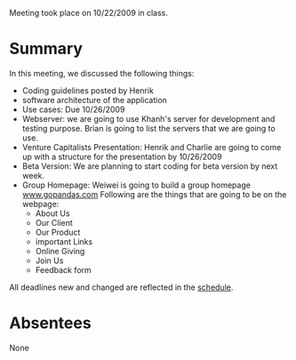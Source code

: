 Meeting took place on 10/22/2009 in class.

# Summary #

In this meeting, we discussed the following things:

  * Coding guidelines posted by Henrik
  * software architecture of the application
  * Use cases: Due 10/26/2009
  * Webserver: we are going to use Khanh's server for development and testing purpose. Brian is going to list the servers that we are going to use.
  * Venture Capitalists Presentation: Henrik and Charlie are going to come up with a structure for the presentation by 10/26/2009
  * Beta Version: We are planning to start coding for beta version by next week.
  * Group Homepage: Weiwei is going to build a group homepage www.gopandas.com Following are the things that are going to be on the webpage:
    * About Us
    * Our Client
    * Our Product
    * important Links
    * Online Giving
    * Join Us
    * Feedback form

All deadlines new and changed are reflected in the [schedule](Schedule.md).

# Absentees #

None